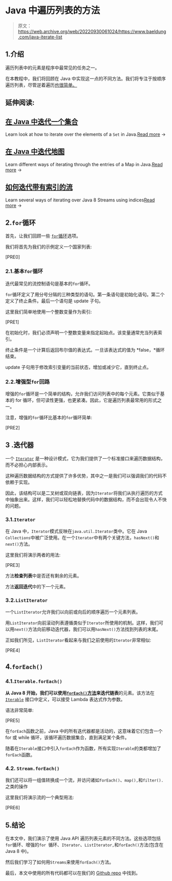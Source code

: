 # Java 中遍历列表的方法

> 原文：<https://web.archive.org/web/20220930061024/https://www.baeldung.com/java-iterate-list>

## 1.介绍

遍历列表中的元素是程序中最常见的任务之一。

在本教程中，我们将回顾在 Java 中实现这一点的不同方法。我们将专注于按顺序遍历列表，尽管逆着遍历[也很简单。](/web/20221208143845/https://www.baeldung.com/java-list-iterate-backwards)

## 延伸阅读:

## [在 Java 中迭代一个集合](/web/20221208143845/https://www.baeldung.com/java-iterate-set)

Learn look at how to iterate over the elements of a `Set` in Java.[Read more](/web/20221208143845/https://www.baeldung.com/java-iterate-set) →

## [在 Java 中迭代地图](/web/20221208143845/https://www.baeldung.com/java-iterate-map)

Learn different ways of iterating through the entries of a Map in Java.[Read more](/web/20221208143845/https://www.baeldung.com/java-iterate-map) →

## [如何迭代带有索引的流](/web/20221208143845/https://www.baeldung.com/java-stream-indices)

Learn several ways of iterating over Java 8 Streams using indices[Read more](/web/20221208143845/https://www.baeldung.com/java-stream-indices) →

## 2.`for`循环

首先，让我们回顾一些 [`for`循环](/web/20221208143845/https://www.baeldung.com/java-loops)选项。

我们将首先为我们的示例定义一个国家列表:

[PRE0]

### 2.1.基本`for`循环

迭代最常见的流控制语句是基本的`for`循环。

`for`循环定义了用分号分隔的三种类型的语句。第一条语句是初始化语句。第二个定义了终止条件。最后一个语句是 update 子句。

这里我们简单地使用一个整数变量作为索引:

[PRE1]

在初始化时，我们必须声明一个整数变量来指定起始点。该变量通常充当列表索引。

终止条件是一个计算后返回布尔值的表达式。一旦该表达式的值为 *false，*循环结束。

update 子句用于修改索引变量的当前状态，增加或减少它，直到终止点。

### 2.2.增强型`for`回路

增强的`for`循环是一个简单的结构，允许我们访问列表中的每个元素。它类似于基本的 for 循环，但可读性更强，也更紧凑。因此，它是遍历列表最常用的形式之一。

注意，增强的`for`循环比基本的`for`循环简单:

[PRE2]

## 3 .迭代器

一个 [`Iterator`](/web/20221208143845/https://www.baeldung.com/java-iterator) 是一种设计模式，它为我们提供了一个标准接口来遍历数据结构，而不必担心内部表示。

这种遍历数据结构的方式提供了许多优势，其中之一是我们可以强调我们的代码不依赖于实现。

因此，该结构可以是二叉树或双向链表，因为`Iterator`将我们从执行遍历的方式中抽象出来。这样，我们可以轻松地替换代码中的数据结构，而不会出现令人不快的问题。

### 3.1.`Iterator`

在 Java 中，`Iterator`模式反映在`java.util.Iterator`类中。它在 Java `Collections`中被广泛使用。在一个`Iterator`中有两个关键方法，`hasNext()`和`next()`方法。

这里我们将演示两者的用法:

[PRE3]

方法**检查列表**中是否还有剩余的元素。

方法**返回迭代**中的下一个元素。

### 3.2.`ListIterator`

一个`ListIterator`允许我们以向前或向后的顺序遍历一个元素列表。

用`ListIterator`向前滚动列表遵循类似于`Iterator`所使用的机制。这样，我们可以用`next()`方法向前移动迭代器，我们可以用`hasNext()`方法找到列表的末尾。

正如我们所见，`ListIterator`看起来与我们之前使用的`Iterator`非常相似:

[PRE4]

## 4.`forEach()`

### 4.1.`Iterable.forEach()`

**从 Java 8 开始，我们可以使用[`forEach()`方法](/web/20221208143845/https://www.baeldung.com/foreach-java)来迭代链表**的元素。该方法在 [`Iterable`](https://web.archive.org/web/20221208143845/https://docs.oracle.com/en/java/javase/11/docs/api/java.base/java/lang/Iterable.html) 接口中定义，可以接受 Lambda 表达式作为参数。

语法非常简单:

[PRE5]

在`forEach`函数之前，Java 中的所有迭代器都是活动的，这意味着它们包含一个 for 或 while 循环，该循环遍历数据集合，直到满足某个条件。

随着在`Iterable`接口中引入`forEach`作为函数，所有实现`Iterable`的类都增加了`forEach`函数。

### 4.2. `Stream.forEach()`

我们还可以将一组值转换成一个流，并访问诸如`forEach()`、`map(),`和`filter().`之类的操作

这里我们将演示流的一个典型用法:

[PRE6]

## 5.结论

在本文中，我们演示了使用 Java API 遍历列表元素的不同方法。这些选项包括`for`循环、增强的`for `循环、`Iterator`、`ListIterator,`和`forEach()`方法(包含在 Java 8 中)。

然后我们学习了如何用`Streams`来使用`forEach()`方法。

最后，本文中使用的所有代码都可以在我们的 [Github repo](https://web.archive.org/web/20221208143845/https://github.com/eugenp/tutorials/tree/master/core-java-modules/core-java-collections-list-2) 中找到。